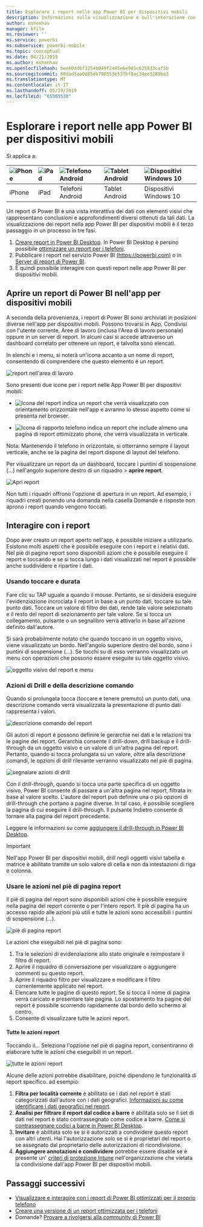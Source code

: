 ```yaml
---
title: Esplorare i report nelle app Power BI per dispositivi mobili
description: Informazioni sulla visualizzazione e sull'interazione con i report nelle app Power BI nel telefono o nel tablet. Creare report nel servizio Power BI o Power BI Desktop, quindi interagire con essi nelle app per dispositivi mobili.
author: mshenhav
manager: kfile
ms.reviewer: ''
ms.service: powerbi
ms.subservice: powerbi-mobile
ms.topic: conceptual
ms.date: 04/21/2019
ms.author: mshenhav
ms.openlocfilehash: bee60dd6f3254b049f2445e6e985c625933caf5b
ms.sourcegitcommit: 60dad5aa0d85db790553e537bf8ac34ee3289ba3
ms.translationtype: MT
ms.contentlocale: it-IT
ms.lasthandoff: 05/29/2019
ms.locfileid: "65565530"
---
```

# <a name="explore-reports-in-the-power-bi-mobile-apps"></a>Esplorare i report nelle app Power BI per dispositivi mobili
Si applica a:

| ![iPhone](././media/mobile-reports-in-the-mobile-apps/ios-logo-40-px.png) | ![iPad](././media/mobile-reports-in-the-mobile-apps/ios-logo-40-px.png) | ![Telefono Android](././media/mobile-reports-in-the-mobile-apps/android-logo-40-px.png) | ![Tablet Android](././media/mobile-reports-in-the-mobile-apps/android-logo-40-px.png) | ![Dispositivi Windows 10](./media/mobile-reports-in-the-mobile-apps/win-10-logo-40-px.png) |
|:--- |:--- |:--- |:--- |:--- |
| iPhone |iPad |Telefoni Android |Tablet Android |Dispositivi Windows 10 |

Un report di Power BI è una vista interattiva dei dati con elementi visivi che rappresentano conclusioni e approfondimenti diversi ottenuti da tali dati. La visualizzazione dei report nella app Power BI per dispositivi mobili è il terzo passaggio in un processo in tre fasi.

1. [Creare report in Power BI Desktop](../../desktop-report-view.md). In Power BI Desktop è persino possibile [ottimizzare un report per i telefoni](mobile-apps-view-phone-report.md). 
2. Pubblicare i report nel servizio Power BI [(https://powerbi.com)](https://powerbi.com) o in [Server di report di Power BI](../../report-server/get-started.md).  
3. È quindi possibile interagire con questi report nelle app Power BI per dispositivi mobili.

## <a name="open-a-power-bi-report-in-the-mobile-app"></a>Aprire un report di Power BI nell'app per dispositivi mobili
A seconda della provenienza, i report di Power BI sono archiviati in posizioni diverse nell'app per dispositivi mobili. Possono trovarsi in App, Condivisi con l'utente corrente, Aree di lavoro (inclusa l'Area di lavoro personale) oppure in un server di report. In alcuni casi si accede attraverso un dashboard correlato per ottenere un report, e talvolta sono elencati.

In elenchi e i menu, si noterà un'icona accanto a un nome di report, consentendo di comprendere che questo elemento è un report. 

![report nell'area di lavoro](./media/mobile-reports-in-the-mobile-apps/reports-my-workspace.png) 

Sono presenti due icone per i report nelle App Power BI per dispositivi mobili:

* ![Icona del report](./media/mobile-reports-in-the-mobile-apps/report-default-icon.png) indica un report che verrà visualizzato con orientamento orizzontale nell'app e avranno lo stesso aspetto come si presenta nel browser.

* ![Icona di rapporto telefono](./media/mobile-reports-in-the-mobile-apps/report-phone-icon.png) indica un report che include almeno una pagina di report ottimizzato phone, che verrà visualizzata in verticale. 

Nota: Mantenendo il telefono in orizzontale, si otterranno sempre il layout verticale, anche se la pagina del report dispone di layout del telefono. 

Per visualizzare un report da un dashboard, toccare i puntini di sospensione (...) nell'angolo superiore destro di un riquadro > **aprire report**.
  
  ![Apri report](./media/mobile-reports-in-the-mobile-apps/power-bi-android-open-report-tile.png)
  
  Non tutti i riquadri offrono l'opzione di apertura in un report. Ad esempio, i riquadri creati ponendo una domanda nella casella Domande e risposte non aprono i report quando vengono toccati. 
  
## <a name="interacting-with-reports"></a>Interagire con i report
Dopo aver creato un report aperto nell'app, è possibile iniziare a utilizzarlo. Esistono molti aspetti che è possibile eseguire con i report e i relativi dati. Nel piè di pagina report sono disponibili azioni che è possibile eseguire il report e toccando e se si tocca lungo i dati visualizzati nel report è possibile anche suddividere e ripartire i dati.

### <a name="using-tap-and-long-tap"></a>Usando toccare e durata
Fare clic su TAP uguale a quando il mouse. Pertanto, se si desidera eseguire l'evidenziazione incrociata il report in base a un punto dati, toccare su tale punto dati.
Toccare un valore di filtro dei dati, rende tale valore selezionato e il resto del report di sezionamento per tale valore. Se si tocca un collegamento, pulsante o un segnalibro verrà attivarlo in base all'azione definito dall'autore.

Si sarà probabilmente notato che quando toccano in un oggetto visivo, viene visualizzato un bordo. Nell'angolo superiore destro del bordo, sono i puntini di sospensione (...). Se tocchi su di esso verranno visualizzato un menu con operazioni che possono essere eseguite su tale oggetto visivo.

![oggetto visivo del report e menu](./media/mobile-reports-in-the-mobile-apps/report-visual-menu.png)

### <a name="tooltip-and-drill-actions"></a>Azioni di Drill e della descrizione comando

Quando si prolungata tocca (toccare e tenere premuto) un punto dati, una descrizione comando verrà visualizzata la presentazione di punto dati rappresenta i valori. 

![descrizione comando del report](./media/mobile-reports-in-the-mobile-apps/report-tooltip.png)

Gli autori di report è possono definire le gerarchie nei dati e le relazioni tra le pagine del report. Gerarchia consente il drill-down, drill backup e il drill-through da un oggetto visivo e un valore di un'altra pagina del report. Pertanto, quando si tocca prolungata su un valore, oltre alla descrizione comandi, le opzioni di drill rilevante verranno visualizzato nel piè di pagina. 

![segnalare azioni di drill](./media/mobile-reports-in-the-mobile-apps/report-drill-actions.png)

Con il *drill-through*, quando si tocca una parte specifica di un oggetto visivo, Power BI consente di passare a un'altra pagina nel report, filtrata in base al valore scelto.  L'autore del report può definire una o più opzioni di drill-through che portano a pagine diverse. In tal caso, è possibile scegliere la pagina di cui eseguire il drill-through. Il pulsante Indietro consente di tornare alla pagina del report precedente.

Leggere le informazioni su come [aggiungere il drill-through in Power BI Desktop](../../desktop-drillthrough.md).
   
   > [!IMPORTANT]
   > Nell'app Power BI per dispositivi mobili, drill negli oggetti visivi tabella e matrice è abilitato tramite un solo valore di cella e non da intestazioni di riga e colonna.
   
   
   
### <a name="using-the-actions-in-the-report-footer"></a>Usare le azioni nel piè di pagina report
Il piè di pagina del report sono disponibili azioni che è possibile eseguire nella pagina del report corrente o per l'intero report. Il piè di pagina ha un accesso rapido alle azioni più utili e tutte le azioni sono accessibili i puntini di sospensione (...).

![piè di pagina report](./media/mobile-reports-in-the-mobile-apps/report-footer.png)

Le azioni che eseguibili nel piè di pagina sono:
1) Tra le selezioni di evidenziazione allo stato originale e reimpostare il filtro di report.
2) Aprire il riquadro di conversazione per visualizzare o aggiungere commenti su questo report.
3) Aprire il riquadro filtro per visualizzare e modificare il filtro correntemente applicato nel report.
4) Elencare tutte le pagine di questo report. Se si tocca il nome di pagina verrà caricato e presentare tale pagina.
Lo spostamento tra pagine del report è possibile scorrendo rapidamente dal bordo dello schermo al centro.
5) Consente di visualizzare tutte le azioni report.

#### <a name="all-report-actions"></a>Tutte le azioni report
Toccando il... Seleziona l'opzione nel piè di pagina report, consentiranno di elaborare tutte le azioni che eseguibili in un report. 

![tutte le azioni report](./media/mobile-reports-in-the-mobile-apps/report-all-actions.png)

Alcune delle azioni potrebbe disabilitare, poiché dipendono le funzionalità di report specifico.
ad esempio:
1) **Filtra per località corrente** è abilitato se i dati nel report è stati categorizzati dall'autore con i dati geografici. [Informazioni su come identificare i dati geografici nel report](https://docs.microsoft.com/power-bi/desktop-mobile-geofiltering).
2) **Analisi per filtrare il report dal codice a barre** è abilitata solo se il set di dati nel report è stato contrassegnato come codice a barre. [Come si contrassegnare codici a barre in Power BI Desktop](https://docs.microsoft.com/power-bi/desktop-mobile-barcodes). 
3) **Invitare** è abilitata solo se si è autorizzati a condividere questo report con altri utenti. Hai l'autorizzazione solo se si è proprietari del report o se assegnato dal proprietario delle autorizzazioni di ricondivisione.
4) **Aggiungere annotazioni e condividere** potrebbe essere disable se è presente un' [criteri di protezione Intune](https://docs.microsoft.com/intune/app-protection-policies) nell'organizzazione che vietata la condivisione dall'app Power BI per dispositivi mobili. 

## <a name="next-steps"></a>Passaggi successivi
* [Visualizzare e interagire con i report di Power BI ottimizzati per il proprio telefono](mobile-apps-view-phone-report.md)
* [Creare una versione di un report ottimizzata per i telefoni](../../desktop-create-phone-report.md)
* Domande? [Provare a rivolgersi alla community di Power BI](http://community.powerbi.com/)


